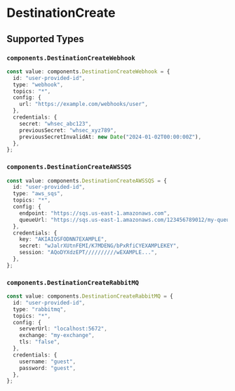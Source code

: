 # DestinationCreate


## Supported Types

### `components.DestinationCreateWebhook`

```typescript
const value: components.DestinationCreateWebhook = {
  id: "user-provided-id",
  type: "webhook",
  topics: "*",
  config: {
    url: "https://example.com/webhooks/user",
  },
  credentials: {
    secret: "whsec_abc123",
    previousSecret: "whsec_xyz789",
    previousSecretInvalidAt: new Date("2024-01-02T00:00:00Z"),
  },
};
```

### `components.DestinationCreateAWSSQS`

```typescript
const value: components.DestinationCreateAWSSQS = {
  id: "user-provided-id",
  type: "aws_sqs",
  topics: "*",
  config: {
    endpoint: "https://sqs.us-east-1.amazonaws.com",
    queueUrl: "https://sqs.us-east-1.amazonaws.com/123456789012/my-queue",
  },
  credentials: {
    key: "AKIAIOSFODNN7EXAMPLE",
    secret: "wJalrXUtnFEMI/K7MDENG/bPxRfiCYEXAMPLEKEY",
    session: "AQoDYXdzEPT//////////wEXAMPLE...",
  },
};
```

### `components.DestinationCreateRabbitMQ`

```typescript
const value: components.DestinationCreateRabbitMQ = {
  id: "user-provided-id",
  type: "rabbitmq",
  topics: "*",
  config: {
    serverUrl: "localhost:5672",
    exchange: "my-exchange",
    tls: "false",
  },
  credentials: {
    username: "guest",
    password: "guest",
  },
};
```

